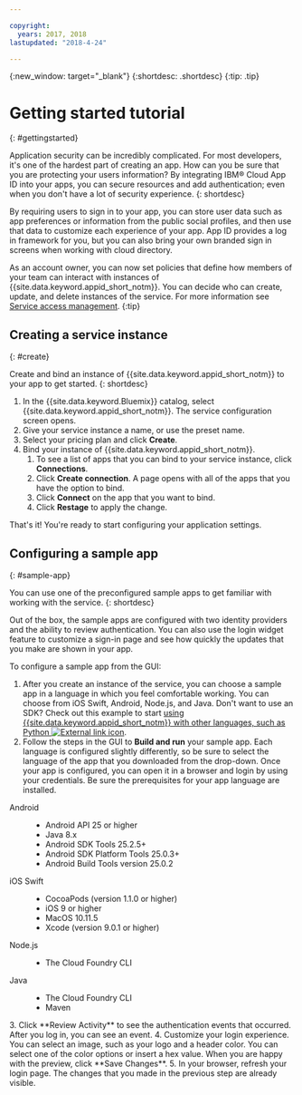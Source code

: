 ```yaml
---

copyright:
  years: 2017, 2018
lastupdated: "2018-4-24"

---
```


{:new_window: target="_blank"}
{:shortdesc: .shortdesc}
{:tip: .tip}

# Getting started tutorial
{: #gettingstarted}

Application security can be incredibly complicated. For most developers, it's one of the hardest part of creating an app. How can you be sure that you are protecting your users information? By integrating IBM® Cloud App ID into your apps, you can secure resources and add authentication; even when you don't have a lot of security experience.
{: shortdesc}

By requiring users to sign in to your app, you can store user data such as app preferences or information from the public social profiles, and then use that data to customize each experience of your app. App ID provides a log in framework for you, but you can also bring your own branded sign in screens when working with cloud directory.

As an account owner, you can now set policies that define how members of your team can interact with instances of {{site.data.keyword.appid_short_notm}}. You can decide who can create, update, and delete instances of the service. For more information see [Service access management](/docs/services/appid/iam.html).
{:tip}


## Creating a service instance
{: #create}

Create and bind an instance of {{site.data.keyword.appid_short_notm}} to your app to get started.
{: shortdesc}

1. In the {{site.data.keyword.Bluemix}} catalog, select {{site.data.keyword.appid_short_notm}}. The service configuration screen opens.
2. Give your service instance a name, or use the preset name.
3. Select your pricing plan and click **Create**.
4. Bind your instance of {{site.data.keyword.appid_short_notm}}.
    1. To see a list of apps that you can bind to your service instance, click **Connections**.
    2. Click **Create connection**. A page opens with all of the apps that you have the option to bind.
    3. Click **Connect** on the app that you want to bind.
    4. Click **Restage** to apply the change.

That's it! You're ready to start configuring your application settings.


## Configuring a sample app
{: #sample-app}

You can use one of the preconfigured sample apps to get familiar with working with the service.
{: shortdesc}

Out of the box, the sample apps are configured with two identity providers and the ability to review authentication. You can also use the login widget feature to customize a sign-in page and see how quickly the updates that you make are shown in your app.

To configure a sample app from the GUI:

1. After you create an instance of the service, you can choose a sample app in a language in which you feel comfortable working. You can choose from iOS Swift, Android, Node.js, and Java. Don't want to use an SDK? Check out this example to start <a href="https://github.com/mnsn/appid-python-flask-example" target="_blank">using {{site.data.keyword.appid_short_notm}} with other languages, such as Python <img src="../../icons/launch-glyph.svg" alt="External link icon"></a>.
2. Follow the steps in the GUI to **Build and run** your sample app. Each language is configured slightly differently, so be sure to select the language of the app that you downloaded from the drop-down. Once your app is configured, you can open it in a browser and login by using your credentials. Be sure the prerequisites for your app language are installed.
  <dl>
    <dt> Android </dt>
      <dd><ul><li> Android API 25 or higher </li><li> Java 8.x </li><li> Android SDK Tools 25.2.5+ </li><li> Android SDK Platform Tools 25.0.3+ </li><li> Android Build Tools version 25.0.2 </li></ul></dd>
    <dt> iOS Swift </dt>
      <dd><ul><li> CocoaPods (version 1.1.0 or higher) </li><li> iOS 9 or higher </li><li> MacOS 10.11.5 </li><li> Xcode (version 9.0.1 or higher) </li></ul></dd>
    <dt> Node.js </dt>
      <dd><ul><li> The Cloud Foundry CLI </li></ul></dd>
    <dt> Java </dt>
      <dd><ul><li> The Cloud Foundry CLI </li><li> Maven </li></ul></dd>
  </dl>
3. Click **Review Activity** to see the authentication events that occurred. After you log in, you can see an event.
4. Customize your login experience. You can select an image, such as your logo and a header color. You can select one of the color options or insert a hex value. When you are happy with the preview, click **Save Changes**.
5. In your browser, refresh your login page. The changes that you made in the previous step are already visible.

